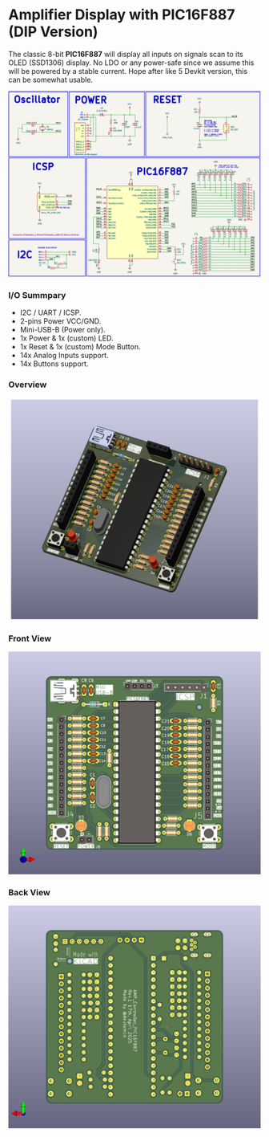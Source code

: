 # Amplifier Display with PIC16F887 (DIP Version)
The classic 8-bit **PIC16F887** will display all inputs on signals scan to its OLED (SSD1306) display. No LDO or any power-safe since we assume this will be powered by a stable current. Hope after like 5 Devkit version, this can be somewhat usable.

![](https://github.com/thetrung/Amp_Display_16F887_DIP/blob/master/Images/Schematic.png)

### I/O Summpary
- I2C / UART / ICSP.
- 2-pins Power VCC/GND.
- Mini-USB-B (Power only).
- 1x Power & 1x (custom) LED.
- 1x Reset & 1x (custom) Mode Button.
- 14x Analog Inputs support.
- 14x Buttons support.

### Overview
![](https://github.com/thetrung/Amp_Display_16F887_DIP/blob/master/Images/3D_View.png)

### Front View
![](https://github.com/thetrung/Amp_Display_16F887_DIP/blob/master/Images/Front_View.png)

### Back View
![](https://github.com/thetrung/Amp_Display_16F887_DIP/blob/master/Images/Back_View.png)

